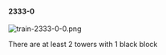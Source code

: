 #### 2333-0
![train-2333-0-0.png](https://github.com/lil-lab/nlvr/raw/master/nlvr/train/images/71/train-2333-0-0.png "train-2333-0-0.png")

There are at least 2 towers with 1 black block